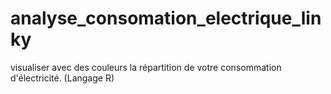 # analyse_consomation_electrique_linky
visualiser avec des couleurs la répartition de votre consommation d'électricité. (Langage R)
